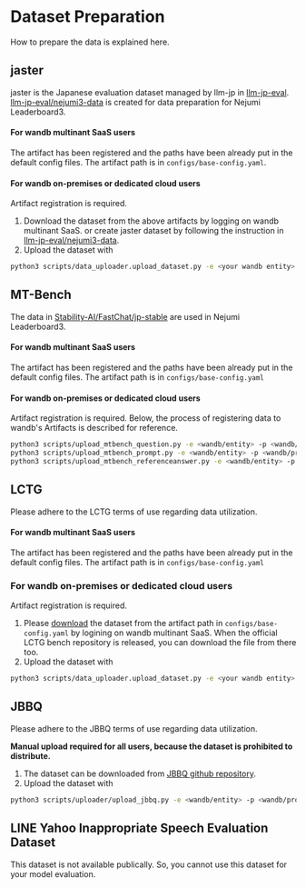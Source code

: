 # Dataset Preparation
How to prepare the data is explained here.

## jaster
jaster is the Japanese evaluation dataset managed by llm-jp in [llm-jp-eval](https://github.com/llm-jp/llm-jp-eval). [llm-jp-eval/nejumi3-data](https://github.com/llm-jp/llm-jp-eval/tree/nejumi3-data) is created for data preparation for Nejumi Leaderboard3.

 #### For wandb multinant SaaS users
The artifact has been registered and the paths have been already put in the default config files.
The artifact path is in `configs/base-config.yaml`.

#### For wandb on-premises or dedicated cloud users
Artifact registration is required.

1. Download the dataset from the above artifacts by logging on wandb multinant SaaS. or create jaster dataset by following the instruction in [llm-jp-eval/nejumi3-data](https://github.com/llm-jp/llm-jp-eval/tree/nejumi3-data).
2. Upload the dataset with 
```bash
python3 scripts/data_uploader.upload_dataset.py -e <your wandb entity> -p <your wandb project> -d <pass of jaster dataset> -n jaster -v <version>
```

## MT-Bench
The data in [Stability-AI/FastChat/jp-stable](https://github.com/Stability-AI/FastChat/tree/jp-stable) are used in Nejumi Leaderboard3.

#### For wandb multinant SaaS users
The artifact has been registered and the paths have been already put in the default config files.
The artifact path is in `configs/base-config.yaml`

#### For wandb on-premises or dedicated cloud users
Artifact registration is required.
Below, the process of registering data to wandb's Artifacts is described for reference.
```bash
python3 scripts/upload_mtbench_question.py -e <wandb/entity> -p <wandb/project> -f "your question path"
python3 scripts/upload_mtbench_prompt.py -e <wandb/entity> -p <wandb/project> -f "your prompt path"
python3 scripts/upload_mtbench_referenceanswer.py -e <wandb/entity> -p <wandb/project> -f "your reference answer path"
```

## LCTG
Please adhere to the LCTG terms of use regarding data utilization.
#### For wandb multinant SaaS users
The artifact has been registered and the paths have been already put in the default config files.
The artifact path is in `configs/base-config.yaml`

### For wandb on-premises or dedicated cloud users
Artifact registration is required.
1. Please [download](https://docs.wandb.ai/guides/artifacts/download-and-use-an-artifact) the dataset from the artifact path in `configs/base-config.yaml` by logining on wandb multinant SaaS. When the official LCTG bench repository is released, you can download the file from there too.
2. Upload the dataset with 
```bash
python3 scripts/data_uploader.upload_dataset.py -e <your wandb entity> -p <your wandb project> -d <pass of LCTG dataset> -n lctg
```

## JBBQ
Please adhere to the JBBQ terms of use regarding data utilization.

**Manual upload required for all users, because the dataset is prohibited to distribute.**

1. The dataset can be downloaded from [JBBQ github repository](https://github.com/ynklab/JBBQ_data?tab=readme-ov-file). 
2. Upload the dataset with
```bash
python3 scripts/uploader/upload_jbbq.py -e <wandb/entity> -p <wandb/project>  -d <jbbq dataset path> -n jbbq
```

## LINE Yahoo Inappropriate Speech Evaluation Dataset
This dataset is not available publically. So, you cannot use this dataset for your model evaluation.